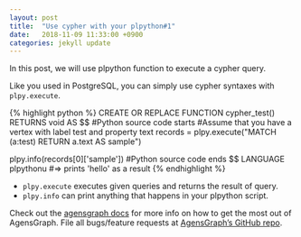 ```yaml
---
layout: post
title:  "Use cypher with your plpython#1"
date:   2018-11-09 11:33:00 +0900
categories: jekyll update
---
```

In this post, we will use plpython function to execute a cypher query.

Like you used in PostgreSQL, you can simply use cypher syntaxes with `plpy.execute`.

{% highlight python %}
CREATE OR REPLACE FUNCTION cypher_test()
RETURNS void
AS $$
#Python source code starts
#Assume that you have a vertex with label test and property text
records = plpy.execute("MATCH (a:test) RETURN a.text AS sample")

plpy.info(records[0]['sample'])
#Python source code ends
$$ LANGUAGE plpythonu
#=> prints 'hello' as a result 
{% endhighlight %}

- `plpy.execute` executes given queries and returns the result of query.
- `plpy.info` can print anything that happens in your plpython script.

Check out the [agensgraph docs][agensgraph-docs] for more info on how to get the most out of AgensGraph. File all bugs/feature requests at [AgensGraph’s GitHub repo][agensgraph-github]. 

[agensgraph-docs]: https://bitnine.net/documentation
[agensgraph-github]:   https://github.com/bitnine-oss/agensgraph
